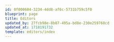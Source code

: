 ```yaml
---
id: 0f000604-3234-4dd8-af6c-5731b759c5f0
blueprint: page
title: Editors
updated_by: 27fcb98e-8b87-495a-bd8e-230e259768cd
updated_at: 1718191732
template: editors/index
---
```

